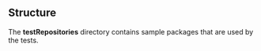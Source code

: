 ## Structure

The **testRepositories** directory contains sample packages that are used by the tests.


